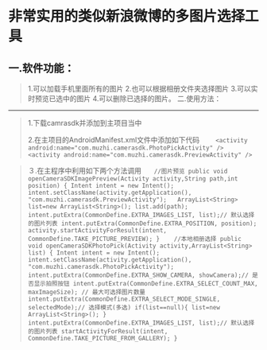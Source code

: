 非常实用的类似新浪微博的多图片选择工具
===================

一.软件功能：
-------------

> 1.可以加载手机里面所有的图片
> 2.也可以根据相册文件夹选择图片
> 3.可以实时预览已选中的图片
> 4.可以删除已选择的图片。
二.使用方法：
-------------
> 1.下载camrasdk并添加到主项目当中
> 
> 2.在主项目的AndroidManifest.xml文件中添加如下代码
> `    <activity android:name="com.muzhi.camerasdk.PhotoPickActivity" />
        <activity android:name="com.muzhi.camerasdk.PreviewActivity" />`

> ３.在主程序中利用如下两个方法调用
>  `    //图片预览
	public void openCameraSDKImagePreview(Activity activity,String path,int position) {
		Intent intent = new Intent(); 
		intent.setClassName(activity.getApplication(), "com.muzhi.camerasdk.PreviewActivity");  
		ArrayList<String> list=new ArrayList<String>();
		list.add(path);
		intent.putExtra(CommonDefine.EXTRA_IMAGES_LIST, list);// 默认选择的图片列表
		intent.putExtra(CommonDefine.EXTRA_POSITION, position);
		activity.startActivityForResult(intent, CommonDefine.TAKE_PICTURE_PREVIEW);
	}	
	//本地相册选择
	public void openCameraSDKPhotoPick(Activity activity,ArrayList<String> list) {
		Intent intent = new Intent(); 
		intent.setClassName(activity.getApplication(), "com.muzhi.camerasdk.PhotoPickActivity"); 
		intent.putExtra(CommonDefine.EXTRA_SHOW_CAMERA, showCamera);// 是否显示拍照按钮
        intent.putExtra(CommonDefine.EXTRA_SELECT_COUNT_MAX, maxImageSize); // 最大可选择图片数量
        intent.putExtra(CommonDefine.EXTRA_SELECT_MODE_SINGLE, selectedMode);// 选择模式(多选)
        if(list==null){
        	list=new ArrayList<String>();
        }
        intent.putExtra(CommonDefine.EXTRA_IMAGES_LIST, list);// 默认选择的图片列表
		startActivityForResult(intent, CommonDefine.TAKE_PICTURE_FROM_GALLERY);
	}
`
      
